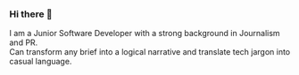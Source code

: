 ### Hi there 👋
I am a Junior Software Developer with a strong background in Journalism and PR. <br>
Can transform any brief into a logical narrative and translate tech jargon into casual language. <br>

